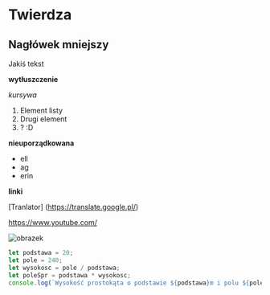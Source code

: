 # Twierdza
## Nagłówek mniejszy

Jakiś tekst <br>

**wytłuszczenie**

*kursywa*

1. Element listy
2. Drugi element
1. ?
:D

**nieuporządkowana**
- ell
- ag
- erin

**linki**

[Tranlator] (https://translate.google.pl/)

https://www.youtube.com/

![obrazek](https://wiki.guildwars.com/images/thumb/b/b4/Featured_article_Mad_King_Thorn.png/150px-Featured_article_Mad_King_Thorn.png)


```javascript
let podstawa = 20;
let pole = 240;
let wysokosc = pole / podstawa;
let poleSpr = podstawa * wysokosc;
console.log(`Wysokość prostokąta o podstawie ${podstawa}m i polu ${pole}m2 wynosi ${wysokosc}`);
```